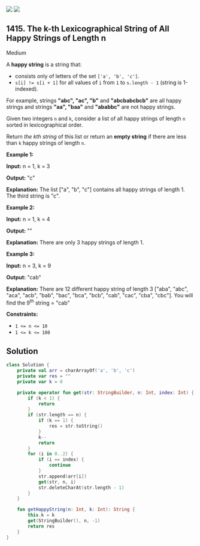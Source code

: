 [![](https://img.shields.io/github/stars/javadev/LeetCode-in-Kotlin?label=Stars&style=flat-square)](https://github.com/javadev/LeetCode-in-Kotlin)
[![](https://img.shields.io/github/forks/javadev/LeetCode-in-Kotlin?label=Fork%20me%20on%20GitHub%20&style=flat-square)](https://github.com/javadev/LeetCode-in-Kotlin/fork)

## 1415\. The k-th Lexicographical String of All Happy Strings of Length n

Medium

A **happy string** is a string that:

*   consists only of letters of the set `['a', 'b', 'c']`.
*   `s[i] != s[i + 1]` for all values of `i` from `1` to `s.length - 1` (string is 1-indexed).

For example, strings **"abc", "ac", "b"** and **"abcbabcbcb"** are all happy strings and strings **"aa", "baa"** and **"ababbc"** are not happy strings.

Given two integers `n` and `k`, consider a list of all happy strings of length `n` sorted in lexicographical order.

Return _the kth string_ of this list or return an **empty string** if there are less than `k` happy strings of length `n`.

**Example 1:**

**Input:** n = 1, k = 3

**Output:** "c"

**Explanation:** The list ["a", "b", "c"] contains all happy strings of length 1. The third string is "c".

**Example 2:**

**Input:** n = 1, k = 4

**Output:** ""

**Explanation:** There are only 3 happy strings of length 1.

**Example 3:**

**Input:** n = 3, k = 9

**Output:** "cab"

**Explanation:** There are 12 different happy string of length 3 ["aba", "abc", "aca", "acb", "bab", "bac", "bca", "bcb", "cab", "cac", "cba", "cbc"]. You will find the 9<sup>th</sup> string = "cab"

**Constraints:**

*   `1 <= n <= 10`
*   `1 <= k <= 100`

## Solution

```kotlin
class Solution {
    private val arr = charArrayOf('a', 'b', 'c')
    private var res = ""
    private var k = 0

    private operator fun get(str: StringBuilder, n: Int, index: Int) {
        if (k < 1) {
            return
        }
        if (str.length == n) {
            if (k == 1) {
                res = str.toString()
            }
            k--
            return
        }
        for (i in 0..2) {
            if (i == index) {
                continue
            }
            str.append(arr[i])
            get(str, n, i)
            str.deleteCharAt(str.length - 1)
        }
    }

    fun getHappyString(n: Int, k: Int): String {
        this.k = k
        get(StringBuilder(), n, -1)
        return res
    }
}
```